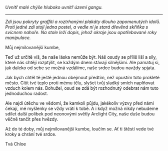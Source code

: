 _Uvnitř malé chýše hluboko uvnitř území gangu._

---

_Zdi jsou pokryty graffiti a roztrhanými plakáty dlouho zapomenutých idolů. Proti jedné zdi stojí jedna postel, a vedle ní je stará dřevěná skříňka s svícnem nahoře. Na stole leží dopis, jehož okraje jsou opotřebované roky manipulace._

Můj nejmilovanější kumbe,

Teď už určitě víš, že naše láska nemůže být. Náš osudy se příliš liší a síly, které nás chtějí rozptýlit, se každým dnem stávají silnějšími. Ale pamatuj si, jak daleko od sebe se možná vzdálíme, naše srdce budou navždy spjata.

Jak bych chtěl tě ještě jednou obejmout předtím, než opustím toto prokleté město. Cítit tvé teplo proti mému tělu, slyšet tvůj sladký smích naplňovat vzduch kolem nás. Bohužel, osud se zdá být rozhodnutý odebrat nám tuto jednoduchou radost.

Ale najdi útěchu ve vědomí, že kamkoli půjdu, jakékoliv výzvy před námi čekají, mé myšlenky se vždy vrátí k tobě. A i když možná nikdy nebudeme sdílet další polibek pod neonovými světly Arclight City, naše duše budou věčně tančit přes hvězdy.

Až do té doby, můj nejmilovanější kumbe, loučím se. Ať ti štěstí vede tvé kroky a chrání tvé srdce.

Tvá Chloe
